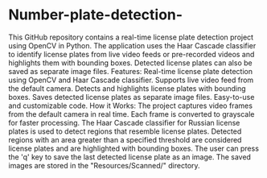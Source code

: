 # Number-plate-detection-
This GitHub repository contains a real-time license plate detection project using OpenCV in Python. The application uses the Haar Cascade classifier to identify license plates from live video feeds or pre-recorded videos and highlights them with bounding boxes. Detected license plates can also be saved as separate image files.
Features:
Real-time license plate detection using OpenCV and Haar Cascade classifier.
Supports live video feed from the default camera.
Detects and highlights license plates with bounding boxes.
Saves detected license plates as separate image files.
Easy-to-use and customizable code.
How it Works:
The project captures video frames from the default camera in real time.
Each frame is converted to grayscale for faster processing.
The Haar Cascade classifier for Russian license plates is used to detect regions that resemble license plates.
Detected regions with an area greater than a specified threshold are considered license plates and are highlighted with bounding boxes.
The user can press the 'q' key to save the last detected license plate as an image.
The saved images are stored in the "Resources/Scanned/" directory.
